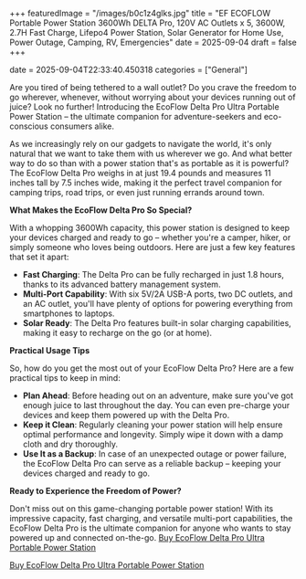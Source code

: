 +++
featuredImage = "/images/b0c1z4glks.jpg"
title = "EF ECOFLOW Portable Power Station 3600Wh DELTA Pro, 120V AC Outlets x 5, 3600W, 2.7H Fast Charge, Lifepo4 Power Station, Solar Generator for Home Use, Power Outage, Camping, RV, Emergencies"
date = 2025-09-04
draft = false
+++

date = 2025-09-04T22:33:40.450318
categories = ["General"]

Are you tired of being tethered to a wall outlet? Do you crave the freedom to go wherever, whenever, without worrying about your devices running out of juice? Look no further! Introducing the EcoFlow Delta Pro Ultra Portable Power Station – the ultimate companion for adventure-seekers and eco-conscious consumers alike.

As we increasingly rely on our gadgets to navigate the world, it's only natural that we want to take them with us wherever we go. And what better way to do so than with a power station that's as portable as it is powerful? The EcoFlow Delta Pro weighs in at just 19.4 pounds and measures 11 inches tall by 7.5 inches wide, making it the perfect travel companion for camping trips, road trips, or even just running errands around town.

**What Makes the EcoFlow Delta Pro So Special?**

With a whopping 3600Wh capacity, this power station is designed to keep your devices charged and ready to go – whether you're a camper, hiker, or simply someone who loves being outdoors. Here are just a few key features that set it apart:

* **Fast Charging**: The Delta Pro can be fully recharged in just 1.8 hours, thanks to its advanced battery management system.
* **Multi-Port Capability**: With six 5V/2A USB-A ports, two DC outlets, and an AC outlet, you'll have plenty of options for powering everything from smartphones to laptops.
* **Solar Ready**: The Delta Pro features built-in solar charging capabilities, making it easy to recharge on the go (or at home).

**Practical Usage Tips**

So, how do you get the most out of your EcoFlow Delta Pro? Here are a few practical tips to keep in mind:

* **Plan Ahead**: Before heading out on an adventure, make sure you've got enough juice to last throughout the day. You can even pre-charge your devices and keep them powered up with the Delta Pro.
* **Keep it Clean**: Regularly cleaning your power station will help ensure optimal performance and longevity. Simply wipe it down with a damp cloth and dry thoroughly.
* **Use It as a Backup**: In case of an unexpected outage or power failure, the EcoFlow Delta Pro can serve as a reliable backup – keeping your devices charged and ready to go.

**Ready to Experience the Freedom of Power?**

Don't miss out on this game-changing portable power station! With its impressive capacity, fast charging, and versatile multi-port capabilities, the EcoFlow Delta Pro is the ultimate companion for anyone who wants to stay powered up and connected on-the-go. [Buy EcoFlow Delta Pro Ultra Portable Power Station](https://www.amazon.com/dp/B0C1Z4GLKS)

[Buy EcoFlow Delta Pro Ultra Portable Power Station](https://www.amazon.com/dp/B0C1Z4GLKS)
